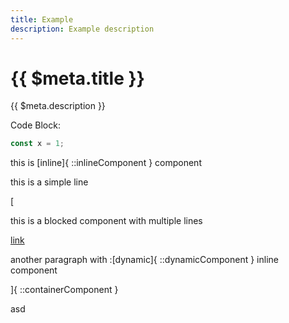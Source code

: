 ```yaml
---
title: Example
description: Example description
---
```


# {{ $meta.title }}

{{ $meta.description }}

Code Block:

```js
const x = 1;
```

<!-- everythin after this is ignored -->

this is [inline]{ ::inlineComponent } component

this is a simple line

[

this is a blocked component
with multiple lines

[link](https://example.com)

<!-- dummy comment. dummy []{ ::component } -->

another paragraph with :[dynamic]{ ::dynamicComponent } inline component

]{ ::containerComponent }

asd
